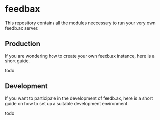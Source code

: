 # feedbax
This repository contains all the modules neccessary to run your very own feedb.ax server.

## Production
If you are wondering how to create your own feedb.ax instance, here is a short guide.

todo

## Development
If you want to participate in the development of feedb.ax, here is a short guide on how to set up a suitable development environment.

todo
